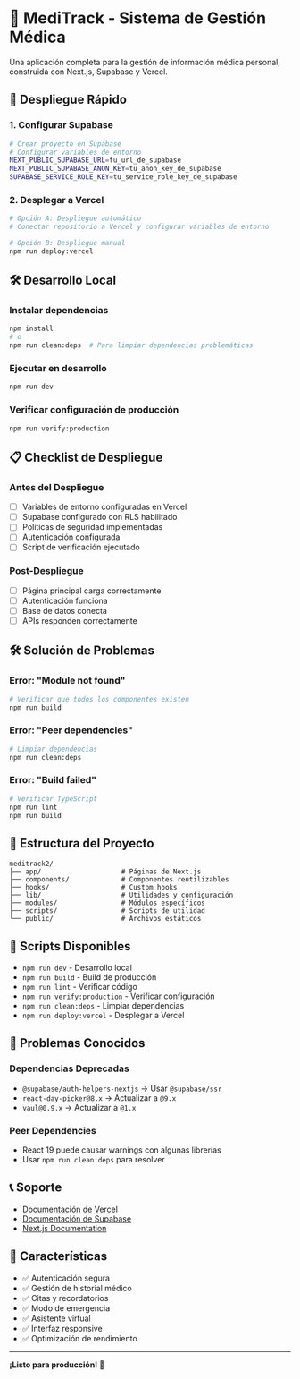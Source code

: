 # 🏥 MediTrack - Sistema de Gestión Médica

Una aplicación completa para la gestión de información médica personal, construida con Next.js, Supabase y Vercel.

## 🚀 Despliegue Rápido

### 1. Configurar Supabase
```bash
# Crear proyecto en Supabase
# Configurar variables de entorno
NEXT_PUBLIC_SUPABASE_URL=tu_url_de_supabase
NEXT_PUBLIC_SUPABASE_ANON_KEY=tu_anon_key_de_supabase
SUPABASE_SERVICE_ROLE_KEY=tu_service_role_key_de_supabase
```

### 2. Desplegar a Vercel
```bash
# Opción A: Despliegue automático
# Conectar repositorio a Vercel y configurar variables de entorno

# Opción B: Despliegue manual
npm run deploy:vercel
```

## 🛠️ Desarrollo Local

### Instalar dependencias
```bash
npm install
# o
npm run clean:deps  # Para limpiar dependencias problemáticas
```

### Ejecutar en desarrollo
```bash
npm run dev
```

### Verificar configuración de producción
```bash
npm run verify:production
```

## 📋 Checklist de Despliegue

### Antes del Despliegue
- [ ] Variables de entorno configuradas en Vercel
- [ ] Supabase configurado con RLS habilitado
- [ ] Políticas de seguridad implementadas
- [ ] Autenticación configurada
- [ ] Script de verificación ejecutado

### Post-Despliegue
- [ ] Página principal carga correctamente
- [ ] Autenticación funciona
- [ ] Base de datos conecta
- [ ] APIs responden correctamente

## 🛠️ Solución de Problemas

### Error: "Module not found"
```bash
# Verificar que todos los componentes existen
npm run build
```

### Error: "Peer dependencies"
```bash
# Limpiar dependencias
npm run clean:deps
```

### Error: "Build failed"
```bash
# Verificar TypeScript
npm run lint
npm run build
```

## 📁 Estructura del Proyecto

```
meditrack2/
├── app/                    # Páginas de Next.js
├── components/             # Componentes reutilizables
├── hooks/                  # Custom hooks
├── lib/                    # Utilidades y configuración
├── modules/                # Módulos específicos
├── scripts/                # Scripts de utilidad
└── public/                 # Archivos estáticos
```

## 🔧 Scripts Disponibles

- `npm run dev` - Desarrollo local
- `npm run build` - Build de producción
- `npm run lint` - Verificar código
- `npm run verify:production` - Verificar configuración
- `npm run clean:deps` - Limpiar dependencias
- `npm run deploy:vercel` - Desplegar a Vercel

## 🚨 Problemas Conocidos

### Dependencias Deprecadas
- `@supabase/auth-helpers-nextjs` → Usar `@supabase/ssr`
- `react-day-picker@8.x` → Actualizar a `@9.x`
- `vaul@0.9.x` → Actualizar a `@1.x`

### Peer Dependencies
- React 19 puede causar warnings con algunas librerías
- Usar `npm run clean:deps` para resolver

## 📞 Soporte

- [Documentación de Vercel](https://vercel.com/docs)
- [Documentación de Supabase](https://supabase.com/docs)
- [Next.js Documentation](https://nextjs.org/docs)

## 🎯 Características

- ✅ Autenticación segura
- ✅ Gestión de historial médico
- ✅ Citas y recordatorios
- ✅ Modo de emergencia
- ✅ Asistente virtual
- ✅ Interfaz responsive
- ✅ Optimización de rendimiento

---

**¡Listo para producción! 🚀** 